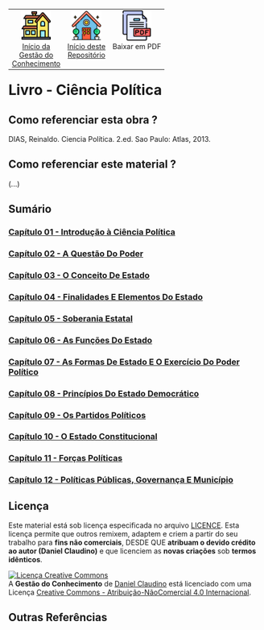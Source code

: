 <table align="right" border="0">
  <tr>
    <td align="center" valign="top">
      <a href="https://github.com/dnlclaudino/gestao-do-conhecimento#readme">
        <img src="https://github.com/dnlclaudino/imagens/blob/master/icones/icone-casa3.png?raw=true" heigh="60" width="60"><br>Início da <br>Gestão do <br>Conhecimento
      </a>
    </td>
    <td align="center" valign="top">
      <a href="../README.md">
        <img src="https://github.com/dnlclaudino/imagens/blob/master/icones/icone-casa2.png?raw=true" heigh="60" width="60"><br>Início deste <br>Repositório
      </a>
    </td>
    <td align="center" valign="top">
        <img src="https://github.com/dnlclaudino/imagens/blob/master/icones-aplicativos/pdf/pdf.png?raw=true" heigh="60" width="60"><br>Baixar em PDF
    </td>
  </tr>
</table><br><br><br><br><br><br><br>

# Livro - Ciência Política

## Como referenciar esta obra ?

DIAS, Reinaldo. Ciencia Política. 2.ed. Sao Paulo: Atlas, 2013.

## Como referenciar este material ?

(...)

## Sumário

### [Capítulo 01 - Introdução à Ciência Política](./capitulo-01-introducao-a-ciencia-politica.md)
### [Capítulo 02 - A Questão Do Poder](./capitulo-02-a-questao-do-poder.md)
### [Capítulo 03 - O Conceito De Estado](./capitulo-03-o-conceito-de-estado.md)
### [Capítulo 04 - Finalidades E Elementos Do Estado](./capitulo-04-finalidades-e-elementos-do-estado.md)
### [Capítulo 05 - Soberania Estatal](./capitulo-05-soberania-estatal.md)
### [Capítulo 06 - As Funções Do Estado](./capitulo-06-as-funcoes-do-estado.md)
### [Capítulo 07 - As Formas De Estado E O Exercício Do Poder Político](./capitulo-07-as-formas-de-estado-e-exercicio-poder-politico.md)
### [Capítulo 08 - Princípios Do Estado Democrático](./capitulo-08-principios-do-estado-democratico.md)
### [Capítulo 09 - Os Partidos Políticos](./capitulo-09-os-partidos-politicos.md)
### [Capítulo 10 - O Estado Constitucional](./capitulo-10-o-estado-constitucional.md)
### [Capítulo 11 - Forças Políticas](./capitulo-11-forças-politicas.md)
### [Capítulo 12 - Políticas Públicas, Governança E Município](./capitulo-12-politicas-publicas-governanca-municipio.md)

## Licença

Este material está sob licença especificada no arquivo [LICENCE](../LICENSE). Esta licença permite que outros remixem, adaptem e criem a partir do seu trabalho para **fins não comerciais**, DESDE QUE **atribuam o devido crédito ao autor (Daniel Claudino)** e que licenciem as **novas criações** sob **termos idênticos**.

<a rel="license" href="http://creativecommons.org/licenses/by-nc/4.0/"><img alt="Licença Creative Commons" style="border-width:0" src="https://i.creativecommons.org/l/by-nc/4.0/88x31.png" /></a><br /><span xmlns:dct="http://purl.org/dc/terms/" href="http://purl.org/dc/dcmitype/Text" property="dct:title" rel="dct:type">A <b>Gestão do Conhecimento</b></span> de <a xmlns:cc="http://creativecommons.org/ns#" href="https://github.com/dnlclaudino/gestao-do-conhecimento" property="cc:attributionName" rel="cc:attributionURL">Daniel Claudino</a> está licenciado com uma Licença <a rel="license" href="http://creativecommons.org/licenses/by-nc/4.0/">Creative Commons - Atribuição-NãoComercial 4.0 Internacional</a>.

## Outras Referências
